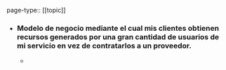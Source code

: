 page-type:: [[topic]]
- ### Modelo de negocio mediante el cual mis clientes obtienen recursos generados por una gran cantidad de usuarios de mi servicio en vez de contratarlos a un proveedor.
  - 


